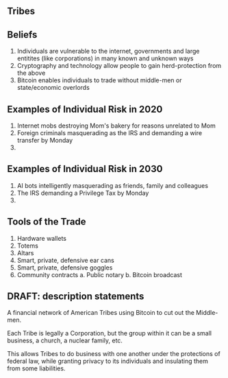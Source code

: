 Tribes
--------------

## Beliefs
1. Individuals are vulnerable to the internet, governments and large entitites (like corporations) in many known and unknown ways
2. Cryptography and technology allow people to gain herd-protection from the above
3. Bitcoin enables individuals to trade without middle-men or state/economic overlords


## Examples of Individual Risk in 2020
1. Internet mobs destroying Mom's bakery for reasons unrelated to Mom
2. Foreign criminals masquerading as the IRS and demanding a wire transfer by Monday
3. 


## Examples of Individual Risk in 2030
1. AI bots intelligently masquerading as friends, family and colleagues
2. The IRS demanding a Privilege Tax by Monday
3. 


## Tools of the Trade
1. Hardware wallets
2. Totems
3. Altars
4. Smart, private, defensive ear cans
5. Smart, private, defensive goggles
6. Community contracts
    a. Public notary
    b. Bitcoin broadcast


## DRAFT: description statements
A financial network of American Tribes using Bitcoin to cut out the Middle-men.

Each Tribe is legally a Corporation, but the group within it can be a small business, a church, a nuclear family, etc.

This allows Tribes to do business with one another under the protections of federal law, while granting privacy to its individuals and insulating them from some liabilities.
